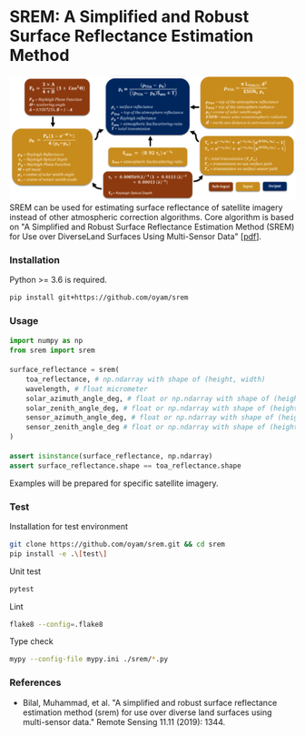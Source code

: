# SREM: A Simplified and Robust Surface Reflectance Estimation Method

![systematic_methodology](./img/systematic_methodology.png)
SREM can be used for estimating surface reflectance of satellite imagery instead of other atmospheric correction algorithms. Core algorithm is based on "A Simplified and Robust Surface Reflectance Estimation Method (SREM) for Use over DiverseLand Surfaces Using Multi-Sensor Data" [[pdf](https://www.mdpi.com/2072-4292/11/11/1344/pdf)]. 


### Installation
Python >= 3.6 is required.
```bash
pip install git+https://github.com/oyam/srem
```

### Usage
```python
import numpy as np
from srem import srem

surface_reflectance = srem(
    toa_reflectance, # np.ndarray with shape of (height, width)
    wavelength, # float micrometer
    solar_azimuth_angle_deg, # float or np.ndarray with shape of (height, width)
    solar_zenith_angle_deg, # float or np.ndarray with shape of (height, width)
    sensor_azimuth_angle_deg, # float or np.ndarray with shape of (height, width)
    sensor_zenith_angle_deg # float or np.ndarray with shape of (height, width)
)

assert isinstance(surface_reflectance, np.ndarray)
assert surface_reflectance.shape == toa_reflectance.shape
```

Examples will be prepared for specific satellite imagery.

### Test
Installation for test environment
```bash
git clone https://github.com/oyam/srem.git && cd srem
pip install -e .\[test\]
```

Unit test
```bash
pytest
```

Lint
```bash
flake8 --config=.flake8
```

Type check
```bash
mypy --config-file mypy.ini ./srem/*.py
```

### References
- Bilal, Muhammad, et al. "A simplified and robust surface reflectance estimation method (srem) for use over diverse land surfaces using multi-sensor data." Remote Sensing 11.11 (2019): 1344.
